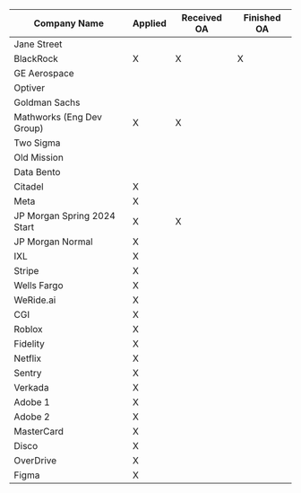 
| Company Name                 | Applied | Received OA | Finished OA |
| ---------------------------- | ------- | ----------- | ----------- |
| Jane Street                  |         |             |             |
| BlackRock                    | X       | X           | X            |
| GE Aerospace                 |         |             |             |
| Optiver                      |         |             |             |
| Goldman Sachs                |         |             |             |
| Mathworks (Eng Dev Group)    | X       | X           |             |
| Two Sigma                    |         |             |             |
| Old Mission                  |         |             |             |
| Data Bento                   |         |             |             |
| Citadel                      | X       |             |             |
| Meta                         | X       |             |             |
| JP Morgan  Spring 2024 Start | X       | X           |             |
| JP Morgan Normal             | X       |             |             |
| IXL                          | X       |             |             |
| Stripe                       | X       |             |             |
| Wells Fargo                  | X       |             |             |
| WeRide.ai                    | X       |             |             |
| CGI                          | X       |             |             |
| Roblox                       | X       |             |             |
| Fidelity                     | X       |             |             |
| Netflix                      | X       |             |             |
| Sentry                       | X       |             |             |
| Verkada                      | X       |             |             |
| Adobe 1                      | X       |             |             |
| Adobe 2                      | X       |             |             |
| MasterCard                   | X       |             |             |
| Disco                        | X       |             |             |
| OverDrive                    | X       |             |             |
| Figma                             |    X     |             |             |






